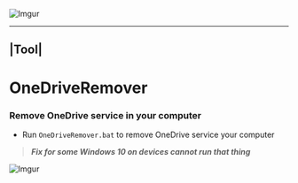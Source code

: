 ![Imgur](http://i.imgur.com/zz7iqIM.png)

------
|Tool| 
------

# OneDriveRemover 

### Remove OneDrive service in your computer</n>

* Run `OneDriveRemover.bat` to remove  OneDrive service your computer</n> 

>***Fix for some Windows 10 on devices cannot run that thing***

![Imgur](http://i.imgur.com/z9yRvX2.png?1)
